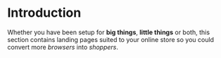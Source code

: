 # Introduction

Whether you have been setup for **big things**, **little things** or both, this section contains landing pages suited to your online store so you could convert more *browsers* into *shoppers*.

<script id="humm-landing-page-general" src="https://widgets.%domain%/content/scripts/landing-page-general.js"></script>

